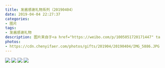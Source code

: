 ```yaml
---
title: 发酱感谢礼物系列（20190404）
date: 2019-04-04 22:27:37
categories:
- 图片
tags:
- 发酱感谢礼物
description: 图片来自于<a href="https://weibo.com/p/1005051720171447" target="_blank">quanmmmmm</a><br/> “开心最重要”
photos: 
- https://cdn.chenyifaer.com/photos/gifts/201904/20190404/IMG_5886.JPG
---
```


![](https://cdn.chenyifaer.com/photos/gifts/201904/20190404/IMG_5887.JPG)
![](https://cdn.chenyifaer.com/photos/gifts/201904/20190404/IMG_5888.JPG)
![](https://cdn.chenyifaer.com/photos/gifts/201904/20190404/IMG_5889.JPG)
![](https://cdn.chenyifaer.com/photos/gifts/201904/20190404/IMG_5890.JPG)